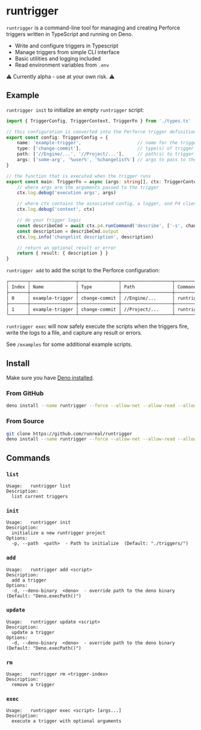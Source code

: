 # runtrigger
`runtrigger` is a command-line tool for managing and creating Perforce triggers written in TypeScript and running on Deno.

- Write and configure triggers in Typescript
- Manage triggers from simple CLI interface
- Basic utilities and logging included
- Read environment variables from `.env`

⚠️ Currently alpha - use at your own risk. ⚠️

## Example
`runtrigger init` to initialize an empty `runtrigger` script:

```ts
import { TriggerConfig, TriggerContext, TriggerFn } from './types.ts'

// this configuration is converted into the Perforce trigger definitions
export const config: TriggerConfig = {
	name: 'example-trigger',                     // name for the trigger
	type: ['change-commit'],                     // type(s) of trigger
	path: ['//Engine/...', '//Project/...'],     // path(s) to trigger
	args: ['some-arg', '%user%', '%changelist%'] // args to pass to the trigger
}

// the function that is executed when the trigger runs
export const main: TriggerFn = async (args: string[], ctx: TriggerContext) => {
	// where args are the arguments passed to the trigger
	ctx.log.debug('execution args', args)

	// where ctx contains the associated config, a logger, and P4 client interface
	ctx.log.debug('context', ctx)

	// do your trigger logic
	const describeCmd = await ctx.p4.runCommand('describe', ['-s', changelist])
	const description = describeCmd.output
	ctx.log.info('changelist description', description)

	// return an optional result or error
	return { result: { description } }
}
```

`runtrigger add` to add the script to the Perforce configuration:

```sh
┌───────┬─────────────────┬───────────────┬───────────────────┬─────────────────────────────────────────────────────────────────────────────────────────────────────────────────────────────────────────┐
│ Index │ Name            │ Type          │ Path              │ Command                                                                                                                                 │
├───────┼─────────────────┼───────────────┼───────────────────┼─────────────────────────────────────────────────────────────────────────────────────────────────────────────────────────────────────────┤
│ 0     │ example-trigger │ change-commit │ //Engine/...      │ runtrigger exec file:///C:/P4/triggers/example-trigger.ts example-arg %user% %changelist%                                                 │
├───────┼─────────────────┼───────────────┼───────────────────┼─────────────────────────────────────────────────────────────────────────────────────────────────────────────────────────────────────────┤
│ 1     │ example-trigger │ change-commit │ //Project/...     │ runtrigger exec file:///C:/P4/triggers/example-trigger.ts example-arg %user% %changelist%                                                 │
└───────┴─────────────────┴───────────────┴───────────────────┴─────────────────────────────────────────────────────────────────────────────────────────────────────────────────────────────────────────┘

```

`runtrigger exec` will now safely execute the scripts when the triggers fire, write the logs to a file, and capture any result or errors.

See `/examples` for some additional example scripts.

## Install
Make sure you have [Deno installed](https://docs.deno.com/runtime/manual/getting_started/installation).

### From GitHub
```sh
deno install --name runtrigger --force --allow-net --allow-read --allow-env --allow-run --allow-write --allow-sys https://raw.githubusercontent.com/runreal/runtrigger/main/src/index.ts
```
### From Source
```sh
git clone https://github.com/runreal/runtrigger
deno install --name runtrigger --force --allow-net --allow-read --allow-env --allow-run --allow-write --allow-sys src/index.ts
```

## Commands
### `list`
```
Usage:   runtrigger list
Description:
  list current triggers
```

### `init`
```
Usage:   runtrigger init
Description:
  initialize a new runtrigger project
Options:                                                        
  -p, --path  <path>  - Path to initialize  (Default: "./triggers/")
```

### `add`
```
Usage:   runtrigger add <script>
Description:
  add a trigger
Options:                                                                        
  -d, --deno-binary  <deno>  - override path to the deno binary (Default: "Deno.execPath()")
```

### `update`
```
Usage:   runtrigger update <script>                
Description:
  update a trigger
Options:                                                                             
  -d, --deno-binary  <deno>  - override path to the deno binary (Default: "Deno.execPath()")
```

### `rm`
```
Usage:   runtrigger rm <trigger-index>                   
Description:
  remove a trigger
```

### `exec`
```
Usage:   runtrigger exec <script> [args...]
Description:
  execute a trigger with optional arguments
```


